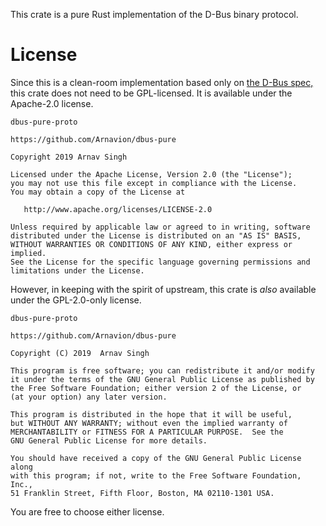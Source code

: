This crate is a pure Rust implementation of the D-Bus binary protocol.


# License

Since this is a clean-room implementation based only on [the D-Bus spec,](https://dbus.freedesktop.org/doc/dbus-specification.html) this crate does not need to be GPL-licensed. It is available under the Apache-2.0 license.

```
dbus-pure-proto

https://github.com/Arnavion/dbus-pure

Copyright 2019 Arnav Singh

Licensed under the Apache License, Version 2.0 (the "License");
you may not use this file except in compliance with the License.
You may obtain a copy of the License at

   http://www.apache.org/licenses/LICENSE-2.0

Unless required by applicable law or agreed to in writing, software
distributed under the License is distributed on an "AS IS" BASIS,
WITHOUT WARRANTIES OR CONDITIONS OF ANY KIND, either express or implied.
See the License for the specific language governing permissions and
limitations under the License.
```

However, in keeping with the spirit of upstream, this crate is *also* available under the GPL-2.0-only license.

```
dbus-pure-proto

https://github.com/Arnavion/dbus-pure

Copyright (C) 2019  Arnav Singh

This program is free software; you can redistribute it and/or modify
it under the terms of the GNU General Public License as published by
the Free Software Foundation; either version 2 of the License, or
(at your option) any later version.

This program is distributed in the hope that it will be useful,
but WITHOUT ANY WARRANTY; without even the implied warranty of
MERCHANTABILITY or FITNESS FOR A PARTICULAR PURPOSE.  See the
GNU General Public License for more details.

You should have received a copy of the GNU General Public License along
with this program; if not, write to the Free Software Foundation, Inc.,
51 Franklin Street, Fifth Floor, Boston, MA 02110-1301 USA.
```

You are free to choose either license.
